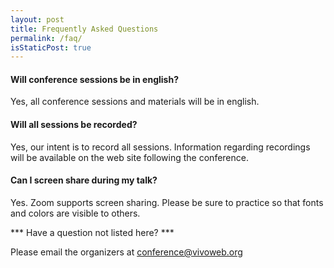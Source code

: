 ```yaml
---
layout: post
title: Frequently Asked Questions
permalink: /faq/
isStaticPost: true
---
```

####  Will conference sessions be in english?

Yes, all conference sessions and materials will be in english.

#### Will all sessions be recorded?

Yes, our intent is to record all sessions. Information regarding recordings will be available on the web site following the conference.

####  Can I screen share during my talk?

Yes.  Zoom supports screen sharing.  Please be sure to practice so that fonts and colors are visible to others.

*** Have a question not listed here? ***

Please email the organizers at [conference@vivoweb.org](mailto:vivoconference.org)
